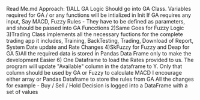 Read Me.md
Approach:
1)ALL GA Logic Should go into GA Class.
Variables required for GA / or any functions will be intialized in Init
If GA requires any input, Say MACD, Fuzzy Rules - They have to be defined as parameters,
 and should be passed into GA Funcctions
2)Same Goes for Fuzzy Logic
3)Trading Class implements all the necessary fuctions for the complete trading app
it includes, Training, BackTesting, Trading, Download of Report, System Date update and Rate Changes
4)SkFuzzy for Fuzzy and Deap for GA
5)All the required data is stored in Pandas Data Frame only to make the development Easier
6)
One Dataframe to load the Rates provided to us. 
The program will update "Available" column in the dataframe to Y.
Only that column should be used by GA or Fuzzy to calculate MACD
I encourage either array or Pandas Dataframe to store the rules from GA
All the changes for example - Buy / Sell / Hold Decision is logged into a DataFrame with a set of values



